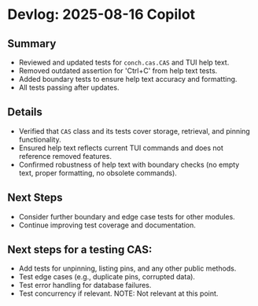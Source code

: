 # Devlog: 2025-08-16 Copilot

## Summary
- Reviewed and updated tests for `conch.cas.CAS` and TUI help text.
- Removed outdated assertion for 'Ctrl+C' from help text tests.
- Added boundary tests to ensure help text accuracy and formatting.
- All tests passing after updates.

## Details
- Verified that `CAS` class and its tests cover storage, retrieval, and pinning functionality.
- Ensured help text reflects current TUI commands and does not reference removed features.
- Confirmed robustness of help text with boundary checks (no empty text, proper formatting, no obsolete commands).

## Next Steps
- Consider further boundary and edge case tests for other modules.
- Continue improving test coverage and documentation.

## Next steps for a testing CAS:

- Add tests for unpinning, listing pins, and any other public methods.
- Test edge cases (e.g., duplicate pins, corrupted data).
- Test error handling for database failures.
- Test concurrency if relevant. NOTE: Not relevant at this point.